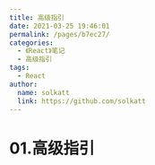 ```yaml
---
title: 高级指引
date: 2021-03-25 19:46:01
permalink: /pages/b7ec27/
categories: 
  - 《React》笔记
  - 高级指引
tags: 
  - React
author: 
  name: solkatt
  link: https://github.com/solkatt
---
```

# 01.高级指引
